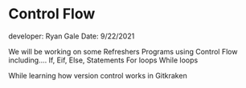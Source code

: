 # Control Flow
developer: Ryan Gale 
Date: 9/22/2021

We will be working on some Refreshers Programs  using Control Flow including.... 
If, Eif, Else, Statements 
For loops 
While loops 

While learning how version control works in Gitkraken 
